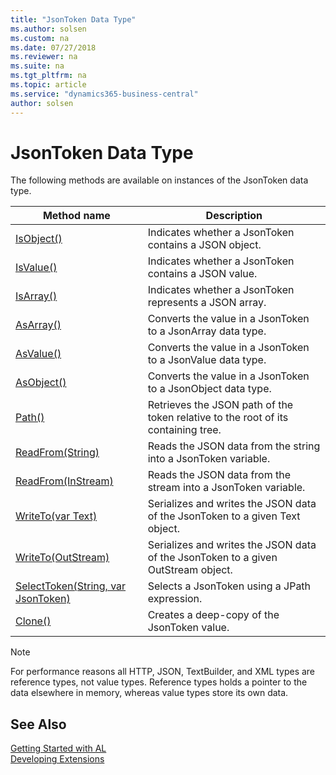 ```yaml
---
title: "JsonToken Data Type"
ms.author: solsen
ms.custom: na
ms.date: 07/27/2018
ms.reviewer: na
ms.suite: na
ms.tgt_pltfrm: na
ms.topic: article
ms.service: "dynamics365-business-central"
author: solsen
---
```

[//]: # (START>DO_NOT_EDIT)
[//]: # (IMPORTANT:Do not edit any of the content between here and the END>DO_NOT_EDIT.)
[//]: # (Any modifications should be made in the .resx files in the ModernDev repo.)
# JsonToken Data Type



The following methods are available on instances of the JsonToken data type.

|Method name|Description|
|-----------|-----------|
|[IsObject()](jsontoken-isobject-method.md)|Indicates whether a JsonToken contains a JSON object.|
|[IsValue()](jsontoken-isvalue-method.md)|Indicates whether a JsonToken contains a JSON value.|
|[IsArray()](jsontoken-isarray-method.md)|Indicates whether a JsonToken represents a JSON array.|
|[AsArray()](jsontoken-asarray-method.md)|Converts the value in a JsonToken to a JsonArray data type.|
|[AsValue()](jsontoken-asvalue-method.md)|Converts the value in a JsonToken to a JsonValue data type.|
|[AsObject()](jsontoken-asobject-method.md)|Converts the value in a JsonToken to a JsonObject data type.|
|[Path()](jsontoken-path-method.md)|Retrieves the JSON path of the token relative to the root of its containing tree.|
|[ReadFrom(String)](jsontoken-readfrom-string-method.md)|Reads the JSON data from the string into a JsonToken variable.|
|[ReadFrom(InStream)](jsontoken-readfrom-instream-method.md)|Reads the JSON data from the stream into a JsonToken variable.|
|[WriteTo(var Text)](jsontoken-writeto-text-method.md)|Serializes and writes the JSON data of the JsonToken to a given Text object.|
|[WriteTo(OutStream)](jsontoken-writeto-outstream-method.md)|Serializes and writes the JSON data of the JsonToken to a given OutStream object.|
|[SelectToken(String, var JsonToken)](jsontoken-selecttoken-method.md)|Selects a JsonToken using a JPath expression.|
|[Clone()](jsontoken-clone-method.md)|Creates a deep-copy of the JsonToken value.|

[//]: # (IMPORTANT: END>DO_NOT_EDIT)

> [!NOTE]  
> For performance reasons all HTTP, JSON, TextBuilder, and XML types are reference types, not value types. Reference types holds a pointer to the data elsewhere in memory, whereas value types store its own data.

## See Also
[Getting Started with AL](../devenv-get-started.md)  
[Developing Extensions](../devenv-dev-overview.md)  